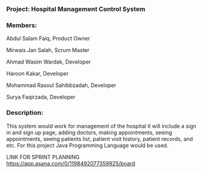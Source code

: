 ### Project: Hospital Management Control System

### Members: 
Abdul Salam Faiq, Product Owner

Mirwais Jan Salah, Scrum Master

Ahmad Wasim Wardak, Developer

Haroon Kakar, Developer

Mohammad Rasoul Sahibbzadah, Developer

Surya Faqirzada, Developer

### Description:

This system would work for management of the hospital it will  include a sign in and sign up page, adding doctors, making appointments, seeing appointments, seeing patients list, patient visit history, patient records, and etc. For this project Java Programming Language would be used.

LINK FOR SPRINT PLANNING
https://app.asana.com/0/1198492077359925/board
